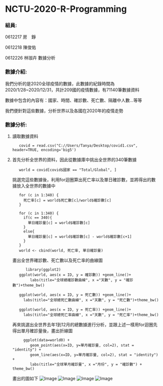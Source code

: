 # NCTU-2020-R-Programming

### 組員:

0612217 房　錚

0612218 陳俊佑

0612226 林珈卉 數據分析

### 數據介紹:

我們分析的是2020全球疫情的數據，此數據的紀錄時間為2020/1/28~2020/12/31，共計209國的疫情數據，有71140筆數據資料

數據中包含的內容有：國家、時間、確診數、死亡數、隔離中人數...等等

我們便針對這些數據，分析世界以及各國在2020年的疫情走勢

### 數據分析:

1. 讀取數據資料

          covid = read.csv("C://Users/Tanya/Desktop/covid1.csv", header=TRUE, encoding='big5')
          
2. 首先分析全世界的資料，因此從數據庫中挑出全世界的340筆數據

          world = covid[covid$國家 == "Total/Global", ]
          
   挑選完這些數據後，利用for迴圈算出死亡率以及單日確診數，並將得出的數據放入全世界的數據中
   
          for (c in 1:340) {
            死亡率[c] = world$死亡數[c]/world$確診數[c]
          }

          for (c in 1:340) {
            if(c == 340){
              單日確診量[c] = world$確診數[c]
            }
            else{
              單日確診量[c] = world$確診數[c] - world$確診數[c+1]
            }
          }
          world <- cbind(world, 死亡率, 單日確診量)
          
   畫出全世界確診數、死亡數以及死亡率的曲線圖
   
             library(ggplot2)
          ggplot(world, aes(x = ID, y = 確診數)) +geom_line()+
               labs(title="全球總確診數曲線", x ="天數", y = "確診數")+theme_bw()

          ggplot(world, aes(x = ID, y = 死亡數)) +geom_line()+
            labs(title="全球總死亡數曲線", x ="天數", y = "死亡數")+theme_bw()

          ggplot(world, aes(x = ID, y = 死亡率)) +geom_line()+
            labs(title="全球總死亡率曲線", x ="天數", y = "死亡率")+theme_bw()
           
   再來挑選出全世界去年1到12月的總數據進行分析，並跟上述一樣用for迴圈先得出單月確診量後，畫出折線圖
  
            ggplot(data=world0) + 
               geom_point(aes(x=ID, y=單月確診量, col=2), stat = "identity") + 
               geom_line(aes(x=ID, y=單月確診量, col=2), stat = "identity") +
               labs(title="全球單月確診量", x ="月份", y = "確診數") + theme_bw() 
               
   畫出的圖如下
   ![Image](https://images.plurk.com/12KpX2WYeXaZ3sbXL67yIv.png)
   ![Image](https://images.plurk.com/2RLiB3YQlrwUUsXvSnjeO.png)
   ![Image](https://images.plurk.com/3yOInGz4vwEVAaAhZend9w.png)
   ![Image](https://images.plurk.com/3knO0aVUTNfbs87mnNkmKb.png)
